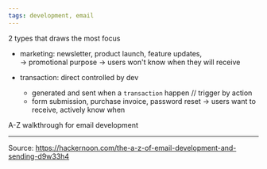 ```yaml
---
tags: development, email
---
```


2 types that draws the most focus
- marketing: newsletter, product launch, feature updates, 		
	-> promotional purpose
	-> users won't know when they will receive
	
- transaction: direct controlled by dev
	- generated and sent when a `transaction` happen // trigger by action
	- form submission, purchase invoice, password reset
	-> users want to receive, actively know when
	
A-Z walkthrough for email development 

---
Source: https://hackernoon.com/the-a-z-of-email-development-and-sending-d9w33h4
